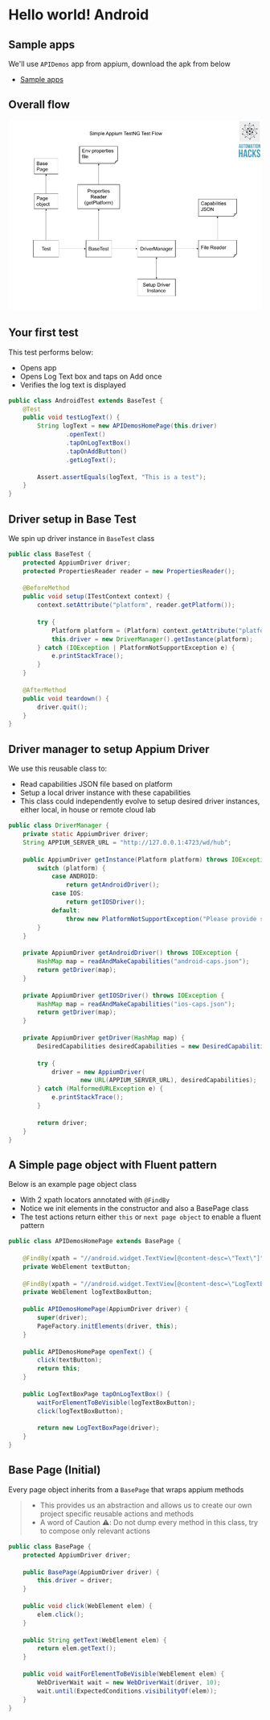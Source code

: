 # Hello world! Android

## Sample apps

We'll use `APIDemos` app from appium, download the apk from below

- [Sample apps](https://github.com/appium/appium/tree/master/sample-code/apps)

## Overall flow

![Appium Test flow](images/appium-test-flow.png)

## Your first test

This test performs below:

- Opens app
- Opens Log Text box and taps on Add once
- Verifies the log text is displayed

```java
public class AndroidTest extends BaseTest {
    @Test
    public void testLogText() {
        String logText = new APIDemosHomePage(this.driver)
                .openText()
                .tapOnLogTextBox()
                .tapOnAddButton()
                .getLogText();

        Assert.assertEquals(logText, "This is a test");
    }
}
```

## Driver setup in Base Test

We spin up driver instance in `BaseTest` class

```java
public class BaseTest {
    protected AppiumDriver driver;
    protected PropertiesReader reader = new PropertiesReader();

    @BeforeMethod
    public void setup(ITestContext context) {
        context.setAttribute("platform", reader.getPlatform());

        try {
            Platform platform = (Platform) context.getAttribute("platform");
            this.driver = new DriverManager().getInstance(platform);
        } catch (IOException | PlatformNotSupportException e) {
            e.printStackTrace();
        }
    }

    @AfterMethod
    public void teardown() {
        driver.quit();
    }
}
```

## Driver manager to setup Appium Driver

We use this reusable class to:

- Read capabilities JSON file based on platform
- Setup a local driver instance with these capabilities
- This class could independently evolve to setup desired driver instances, either local, in house or
  remote cloud lab

```java
public class DriverManager {
    private static AppiumDriver driver;
    String APPIUM_SERVER_URL = "http://127.0.0.1:4723/wd/hub";

    public AppiumDriver getInstance(Platform platform) throws IOException, PlatformNotSupportException {
        switch (platform) {
            case ANDROID:
                return getAndroidDriver();
            case IOS:
                return getIOSDriver();
            default:
                throw new PlatformNotSupportException("Please provide supported platform");
        }
    }

    private AppiumDriver getAndroidDriver() throws IOException {
        HashMap map = readAndMakeCapabilities("android-caps.json");
        return getDriver(map);
    }

    private AppiumDriver getIOSDriver() throws IOException {
        HashMap map = readAndMakeCapabilities("ios-caps.json");
        return getDriver(map);
    }

    private AppiumDriver getDriver(HashMap map) {
        DesiredCapabilities desiredCapabilities = new DesiredCapabilities(map);

        try {
            driver = new AppiumDriver(
                    new URL(APPIUM_SERVER_URL), desiredCapabilities);
        } catch (MalformedURLException e) {
            e.printStackTrace();
        }

        return driver;
    }
}
```

## A Simple page object with Fluent pattern

Below is an example page object class

- With 2 xpath locators annotated with `@FindBy`
- Notice we init elements in the constructor and also a BasePage class
- The test actions return either `this` or `next page object` to enable a fluent pattern

```java
public class APIDemosHomePage extends BasePage {

    @FindBy(xpath = "//android.widget.TextView[@content-desc=\"Text\"]")
    private WebElement textButton;

    @FindBy(xpath = "//android.widget.TextView[@content-desc=\"LogTextBox\"]")
    private WebElement logTextBoxButton;

    public APIDemosHomePage(AppiumDriver driver) {
        super(driver);
        PageFactory.initElements(driver, this);
    }

    public APIDemosHomePage openText() {
        click(textButton);
        return this;
    }

    public LogTextBoxPage tapOnLogTextBox() {
        waitForElementToBeVisible(logTextBoxButton);
        click(logTextBoxButton);

        return new LogTextBoxPage(driver);
    }
}
```

## Base Page (Initial)

Every page object inherits from a `BasePage` that wraps appium methods

> - This provides us an abstraction and allows us to create our own project specific reusable
>   actions and methods
> - A word of Caution ⚠️: Do not dump every method in this class, try to compose only relevant
>   actions

```java
public class BasePage {
    protected AppiumDriver driver;

    public BasePage(AppiumDriver driver) {
        this.driver = driver;
    }

    public void click(WebElement elem) {
        elem.click();
    }

    public String getText(WebElement elem) {
        return elem.getText();
    }

    public void waitForElementToBeVisible(WebElement elem) {
        WebDriverWait wait = new WebDriverWait(driver, 10);
        wait.until(ExpectedConditions.visibilityOf(elem));
    }
}
```

